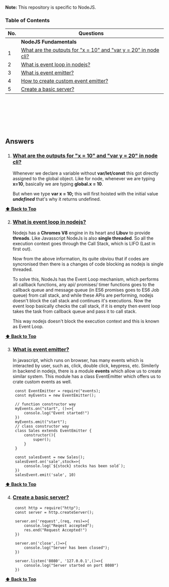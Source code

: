 **Note:** This repository is specific to NodeJS.

### Table of Contents

| No. | Questions |
| --- | --------- |
|   | **NodeJS Fundamentals** |
|1  | [What are the outputs for "x = 10" and "var y = 20" in node cli?](#what-are-the-outputs-of-below-codes-in-node-cli) |
|2  | [What is event loop in nodejs?](#what-is-event-loop-in-nodejs) |
|3  | [What is event emitter?](#what-is-event-emitter) |
|4  | [How to create custom event emitter?](#how-to-create-custom-event-emiter) |
|5  | [Create a basic server?](#create-a-basic-server) |




## &nbsp;
## &nbsp;

## Answers

1. ### [What are the outputs for "x = 10" and "var y = 20" in node cli?](#what-are-the-outputs-of-below-codes-in-node-cli?)

    Whenever we declare a variable without **var/let/const** this got directly assigned to the global object. Like for node, whenever we are typing **x=10**, basically we are typing **global.x = 10**.

    But when we type **var x = 10;** this will first hoisted with the initial value ***undefined*** that's why it returns undefined.

**[⬆ Back to Top](#table-of-contents)**

2. ### [What is event loop in nodejs?](#what-is-event-loop-in-nodejs)
    Nodejs has a **Chromes V8** engine in its heart and **Libuv** to provide **threads**.
    Like Javasscript NodeJs is also **single threaded**. So all the execution context goes through the Call Stack, which is LIFO (Last in first out). 

    Now from the above information, its quite obviou that if codes are syncronised then there is a changes of code blocking as nodejs is single threaded.

    To solve this, NodeJs has the Event Loop mechanism, which performs all callback functions, any api/ promises/ timer functions goes to the callback queue and message queue (in ES6 promises goes to ES6 Job queue) from call stack, and while these APis are performing, nodejs doesn't block the call stack and continues it's executions. Now the event loop basically checks the call stack, if it is empty then event loop takes the task from callback queue and pass it to call stack. 

    This way nodejs doesn't block the execution context and this is known as Event Loop.

**[⬆ Back to Top](#table-of-contents)**

3. ### [What is event emitter?](#what-is-event-emitter)
    In javascript, which runs on browser, has many events which is interacted by user, such as, click, double click, keypress, etc. Similerly in backend in nodejs, there is a module **events** which allow us to create similar system. This module has a class EventEmitter which offers us to crate custom events as well.

        const EventEmitter = require("events);
        const myEvents = new EventEmitter();

        // function constructor way
        myEvents.on("start", ()=>{
            console.log("Event started!")
        })
        myEvents.emit("start");
        // class constructor way
        class Sales extends EventEmitter {
            constructor(){
                super();
            }
        }

        const salesEvent = new Sales();
        salesEvent.on('sale',stock=>{
            console.log(`${stock} stocks has been sold`);
        })
        salesEvent.emit('sale', 10)



**[⬆ Back to Top](#table-of-contents)**

4. ### [Create a basic server?](#create-a-basic-server)

        const http = require("http");
        const server = http.createServer();

        server.on('request',(req, res)=>{
            console.log("Reqest accepted");
            res.end("Request Accepted!")
        })    

        server.on('close',()=>{
            console.log("Server has been closed");
        })

        server.listen('8080', '127.0.0.1',()=>{
            console.log("Server started on port 8080")
        })

**[⬆ Back to Top](#table-of-contents)**
